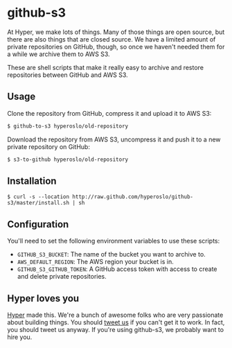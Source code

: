 # github-s3

At Hyper, we make lots of things. Many of those things are open source, but
there are also things that are closed source. We have a limited amount of private
repositories on GitHub, though, so once we haven't needed them for a while we
archive them to AWS S3.

These are shell scripts that make it really easy to archive and restore repositories
between GitHub and AWS S3.

## Usage

Clone the repository from GitHub, compress it and upload it to AWS S3:

```zsh
$ github-to-s3 hyperoslo/old-repository
```

Download the repository from AWS S3, uncompress it and push it to a new private
repository on GitHub:

```zsh
$ s3-to-github hyperoslo/old-repository
```

## Installation

```
$ curl -s --location http://raw.github.com/hyperoslo/github-s3/master/install.sh | sh
```

## Configuration

You'll need to set the following environment variables to use these scripts:

* `GITHUB_S3_BUCKET`: The name of the bucket you want to archive to.
* `AWS_DEFAULT_REGION`: The AWS region your bucket is in.
* `GITHUB_S3_GITHUB_TOKEN`: A GitHub access token with access to create and
  delete private repositories.

## Hyper loves you

[Hyper] made this. We're a bunch of awesome folks who are very passionate about
building things. You should [tweet us](http://twitter.com/hyperoslo) if you
can't get it to work. In fact, you should tweet us anyway. If you're using
github-s3, we probably want to hire you.

[Hyper]: https://github.com/hyperoslo
